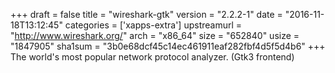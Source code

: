 +++
draft = false
title = "wireshark-gtk"
version = "2.2.2-1"
date = "2016-11-18T13:12:45"
categories = ['xapps-extra']
upstreamurl = "http://www.wireshark.org/"
arch = "x86_64"
size = "652840"
usize = "1847905"
sha1sum = "3b0e68dcf45c14ec461911eaf282fbf4d5f5d4b6"
+++
The world's most popular network protocol analyzer. (Gtk3 frontend)